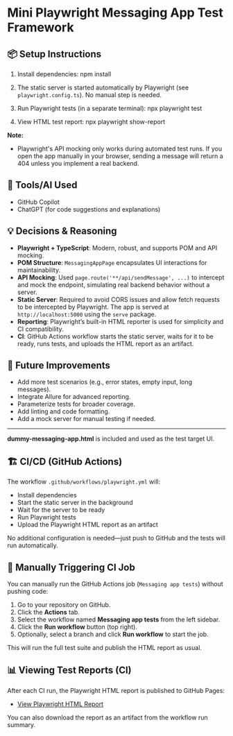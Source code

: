 # Mini Playwright Messaging App Test Framework

## 📦 Setup Instructions



1. Install dependencies:
   npm install

2. The static server is started automatically by Playwright (see `playwright.config.ts`).
   No manual step is needed.

3. Run Playwright tests (in a separate terminal):
   npx playwright test

4. View HTML test report:
   npx playwright show-report

**Note:**
- Playwright's API mocking only works during automated test runs. If you open the app manually in your browser, sending a message will return a 404 unless you implement a real backend.


## 🤖 Tools/AI Used
- GitHub Copilot
- ChatGPT (for code suggestions and explanations)


## 💡 Decisions & Reasoning
- **Playwright + TypeScript**: Modern, robust, and supports POM and API mocking.
- **POM Structure**: `MessagingAppPage` encapsulates UI interactions for maintainability.
- **API Mocking**: Used `page.route('**/api/sendMessage', ...)` to intercept and mock the endpoint, simulating real backend behavior without a server.
- **Static Server**: Required to avoid CORS issues and allow fetch requests to be intercepted by Playwright. The app is served at `http://localhost:5000` using the `serve` package.
- **Reporting**: Playwright’s built-in HTML reporter is used for simplicity and CI compatibility.
- **CI**: GitHub Actions workflow starts the static server, waits for it to be ready, runs tests, and uploads the HTML report as an artifact.


## 🧪 Future Improvements
- Add more test scenarios (e.g., error states, empty input, long messages).
- Integrate Allure for advanced reporting.
- Parameterize tests for broader coverage.
- Add linting and code formatting.
- Add a mock server for manual testing if needed.

---


**dummy-messaging-app.html** is included and used as the test target UI.

## 🏗️ CI/CD (GitHub Actions)

The workflow `.github/workflows/playwright.yml` will:
- Install dependencies
- Start the static server in the background
- Wait for the server to be ready
- Run Playwright tests
- Upload the Playwright HTML report as an artifact

No additional configuration is needed—just push to GitHub and the tests will run automatically.


## 🚦 Manually Triggering CI Job

You can manually run the GitHub Actions job (`Messaging app tests`) without pushing code:

1. Go to your repository on GitHub.
2. Click the **Actions** tab.
3. Select the workflow named **Messaging app tests** from the left sidebar.
4. Click the **Run workflow** button (top right).
5. Optionally, select a branch and click **Run workflow** to start the job.

This will run the full test suite and publish the HTML report as usual.

## 📊 Viewing Test Reports (CI)

After each CI run, the Playwright HTML report is published to GitHub Pages:

- [View Playwright HTML Report](https://liubomyrpodoliak.github.io/messaging-app/)

You can also download the report as an artifact from the workflow run summary.
